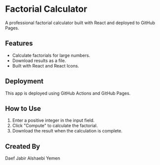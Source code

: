 # Factorial Calculator

A professional factorial calculator built with React and deployed to GitHub Pages.

## Features
- Calculate factorials for large numbers.
- Download results as a file.
- Built with React and React Icons.

## Deployment
This app is deployed using GitHub Actions and GitHub Pages. 

## How to Use
1. Enter a positive integer in the input field.
2. Click "Compute" to calculate the factorial.
3. Download the result when the calculation is complete.

## Created By
Daef Jabir Alshaebi
Yemen 
